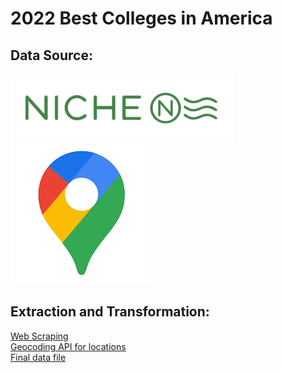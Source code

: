 # 2022 Best Colleges in America

## Data Source:
[![niche](Images/NicheLogo.png)](https://www.niche.com/) [![Geocoding](Images/GeocodingAPI.png)](https://https://developers.google.com/maps/documentation/geocoding/overview)

## Extraction and Transformation:
[Web Scraping](Niche_Scraping)<br>
[Geocoding API for locations](Location_Info)<br>
[Final data file](Data)<br>
